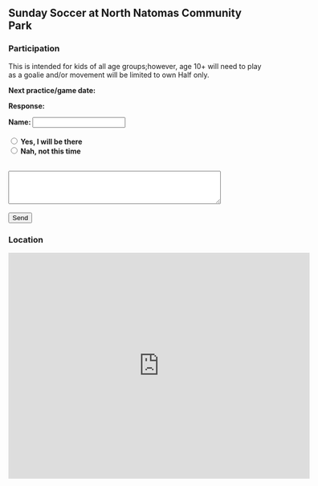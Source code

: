 ## Sunday Soccer at North Natomas Community Park


### Participation 

This is intended for kids of all age groups;however, age  10+ will need to play as a goalie and/or
movement will be limited to own Half only. 



<html>
<body>
<form action="mailto:secerbeg@gmail.com" method="post" enctype="text/plain" id="usrform">

<strong>Next practice/game date:   

<script> 



   d = new Date();
   day = d.getDay();
   diff = d.getDate() - day + (day == 0 ? -6:1); // adjust when day is sunday
   newDate = new Date(d.setDate(diff));


  y = newDate.getFullYear();
  m = (newDate.getMonth() + 1);
  d = newDate.getDate(); 
  
  
  document.write(m + "/" + d + "/" + y); 
</script> 
<p><strong>Response:</strong></p>
 
 Name: <input type="text" name="usrname"> 
<br>
<br>
<input type="radio" name="response" value="Yes" /> Yes, I will be there &nbsp;&nbsp;&nbsp;        
<input type="radio" name="response" value="No" /> Nah, not this time
<br>
<br> 
<textarea rows="4" cols="50" name="comment" form="usrform"></textarea>
<br>
<br> 
  <input type="submit" value="Send">
</form>
<br>


<p></p>

<p></p>

</body>
</html>

### Location

<iframe src="https://www.google.com/maps/embed?pb=!1m18!1m12!1m3!1d3115.2081149174373!2d-121.5057462347256!3d38.66708491809208!2m3!1f0!2f0!3f0!3m2!1i1024!2i768!4f13.1!3m3!1m2!1s0x809b29dab223047f%3A0x95040b721abdfb2a!2sNatomas+Park+Soccer+Field+%234%2C+Sacramento%2C+CA+95835!5e0!3m2!1sen!2sus!4v1553707738014" width="600" height="450" frameborder="0" style="border:0" allowfullscreen></iframe>



